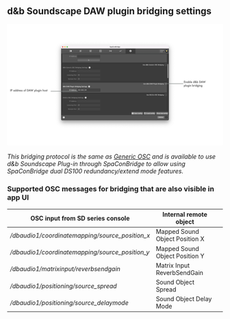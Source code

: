 ## d&b Soundscape DAW plugin bridging settings

![Showreel.017.png](../Showreel/Showreel.017.png "Soundscape DAW plugin bridging settings")

_This bridging protocol is the same as [Generic OSC](GenericOSC.md) and is available to use d&b Soundscape Plug-in through SpaConBridge to allow using SpaConBridge dual DS100 redundancy/extend mode features._


### Supported OSC messages for bridging that are also visible in app UI

| OSC input from SD series console | Internal remote object | |
| -- | -- | -- |
| _/dbaudio1/coordinatemapping/source_position_x_ | Mapped Sound Object Position X      |  |
| _/dbaudio1/coordinatemapping/source_position_y_ | Mapped Sound Object Position Y      |  |
| _/dbaudio1/matrixinput/reverbsendgain_ | Matrix Input ReverbSendGain          |  |
| _/dbaudio1/positioning/source_spread_ | Sound Object Spread                  |  |
| _/dbaudio1/positioning/source_delaymode_ | Sound Object Delay Mode              |  |